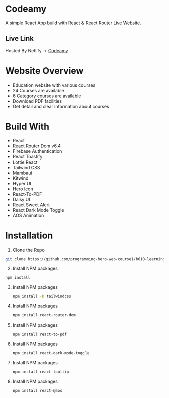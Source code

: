 # Codeamy

A simple React App build with React & React Router [Live Website](https://quiz-sage.netlify.app/).

## Live Link

Hosted By Netlify -> [Codeamy](https://quiz-sage.netlify.app/)

# Website Overview

* Education website with various courses
* 24 Courses are available
* 6 Category courses are available
* Download PDF facilities
* Get detail and clear information about courses

# Build With

* React
* React Router Dom v6.4
* Firebase Authentication
* React Toastify
* Lottie React
* Tailwind CSS
* Mambaui
* Kitwind
* Hyper UI
* Hero Icon
* React-To-PDF
* Daisy UI
* React Sweet Alert
* React Dark Mode Toggle
* AOS Animation


# Installation


1. Clone the Repo
```sh
git clone https://github.com/programming-hero-web-course1/b610-learning-platform-client-side-aqibanafi
```
2.  Install NPM packages
   ```sh
   npm install
   ```
3. Install NPM packages
   ```sh
   npm install -D tailwindcss
   ```
4. Install NPM packages
   ```sh
   npm install react-router-dom
   ```
5. Install NPM packages
   ```sh
   npm install react-to-pdf
   ```
6. Install NPM packages
   ```sh
   npm install react-dark-mode-toggle
   ```
7. Install NPM packages
   ```sh
   npm install react-tooltip
   ```
8. Install NPM packages
   ```sh
   npm install react-@aos
   ```